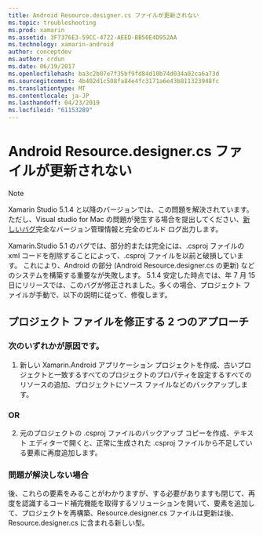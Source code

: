 ```yaml
---
title: Android Resource.designer.cs ファイルが更新されない
ms.topic: troubleshooting
ms.prod: xamarin
ms.assetid: 3F7376E3-59CC-4722-AEED-BB50E4D952AA
ms.technology: xamarin-android
author: conceptdev
ms.author: crdun
ms.date: 06/19/2017
ms.openlocfilehash: ba3c2b07e7f35bf9fd84d10b74d034a02ca6a73d
ms.sourcegitcommit: 4b402d1c508fa84e4fc3171a6e43b811323948fc
ms.translationtype: MT
ms.contentlocale: ja-JP
ms.lasthandoff: 04/23/2019
ms.locfileid: "61153289"
---
```

# <a name="my-android-resourcedesignercs-file-will-not-update"></a>Android Resource.designer.cs ファイルが更新されない

> [!NOTE]
> Xamarin Studio 5.1.4 と以降のバージョンでは、この問題を解決されています。 ただし、Visual studio for Mac の問題が発生する場合を提出してください、[新しいバグ](~/cross-platform/troubleshooting/questions/howto-file-bug.md)完全なバージョン管理情報と完全のビルド ログ出力します。

Xamarin.Studio 5.1 のバグでは、部分的または完全には、.csproj ファイルの xml コードを削除することによって、.csproj ファイルを以前と破損しています。 これにより、Android の部分 (Android Resource.designer.cs の更新) などのシステムを構築する重要なが失敗します。 5.1.4 安定した時点では、年 7 月 15 日にリリースでは、このバグが修正されました。多くの場合、プロジェクト ファイルが手動で、以下の説明に従って、修復します。


## <a name="two-possible-approaches-to-fixing-up-the-project-file"></a>プロジェクト ファイルを修正する 2 つのアプローチ

### <a name="either"></a>次のいずれかが原因です。

1) 新しい Xamarin.Android アプリケーション プロジェクトを作成、古いプロジェクトと一致するすべてのプロジェクトのプロパティを設定するすべてのリソースの追加、プロジェクトにソース ファイルなどのバックアップします。

### <a name="or"></a>OR

2) 元のプロジェクトの .csproj ファイルのバックアップ コピーを作成、テキスト エディターで開くと、正常に生成された .csproj ファイルから不足している要素に再度追加します。

### <a name="if-this-does-not-solve-the-problem"></a>問題が解決しない場合

後、これらの要素をみることがわかりますが、する必要がありますも閉じて、再度を認識するコード補完機能を取得するソリューションを開いて、要素を追加して、プロジェクトを再構築、Resource.designer.cs ファイルは更新は後、Resource.designer.cs に含まれる新しい型。 
